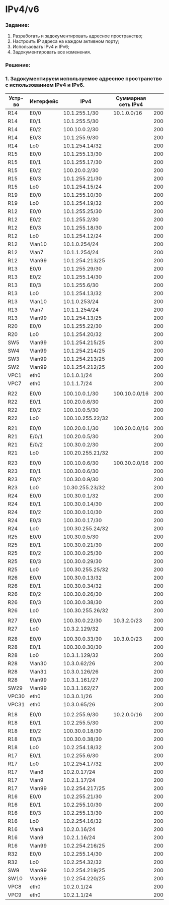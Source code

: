 #  IPv4/v6

###  Задание:

  1. Разработать и задокументировать адресное пространство;
  2. Настроить IP адреса на каждом активном порту;
  3. Использовать IPv4 и IPv6;
  4. Задокументировать все изменения.



###  Решение:

###  1. Задокументируем используемое адресное пространство с использованием IPv4 и IPv6.

| Устр-во | Интерфейс | IPv4             | Суммарная сеть IPv4 | IPv6 unicast           | IPv6 link-local | Суммарная сеть IPv6 |
|------------|-----------|------------------|---------------------|------------------------|-----------------|---------------------|
| R14        | E0/0      | 10.1.255.1/30    | 10.1.0.0/16         | 2001:A:1:1400::/64     | fe80::14/10     | 2001:A:1::/48       |
| R14        | E0/1      | 10.1.255.5/30    |                     | 2001:A:1:1401::/64     |                 |                     |
| R14        | E0/2      | 100.10.0.2/30    |                     | 2001:B:1:2200::1402/64 |                 |                     |
| R14        | E0/3      | 10.1.255.9/30    |                     | 2001:A:1:1403::/64     |                 |                     |
| R14        | Lo0       | 10.1.254.14/32   |                     | 2001:A:1::14/128       |                 |                     |
| R15        | E0/0      | 10.1.255.13/30   |                     | 2001:A:1:1500::/64     | Fe80::15/10     |                     |
| R15        | E0/1      | 10.1.255.17/30   |                     | 2001:A:1:1501::/64     |                 |                     |
| R15        | E0/2      | 100.20.0.2/30    |                     | 2001:B:2:2100::1502/64 |                 |                     |
| R15        | E0/3      | 10.1.255.21/30   |                     | 2001:A:1:1503::/64     |                 |                     |
| R15        | Lo0       | 10.1.254.15/24   |                     | 2001:A:1::15/128       |                 |                     |
| R19        | E0/0      | 10.1.255.10/30   |                     | 2001:A:1:1403::1900/64 | Fe80::19/10     |                     |
| R19        | Lo0       | 10.1.254.19/32   |                     | 2001:A:1::19/128       |                 |                     |
| R12        | E0/0      | 10.1.255.25/30   |                     | 2001:A:1:1200::/64     | Fe80::12/10     |                     |
| R12        | E0/2      | 10.1.255.2/30    |                     | 2001:A:1:1400::1202/64 |                 |                     |
| R12        | E0/3      | 10.1.255.18/30   |                     | 2001:A:1:1501::1203/64 |                 |                     |
| R12        | Lo0       | 10.1.254.12/24   |                     | 2001:A:1::12/128       |                 |                     |
| R12        | Vlan10    | 10.1.0.254/24    |                     | 2001:A:1:ff10::12/64   | Fe80::12/10     |                     |
| R12        | Vlan7     | 10.1.1.254/24    |                     | 2001:A:1:fff7::12/64   |                 |                     |
| R12        | Vlan99    | 10.1.254.213/25  |                     | 2001:A:1:ff99::12/64   |                 |                     |
| R13        | E0/0      | 10.1.255.29/30   |                     | 2001:A:1:1300::/64     | Fe80::13/10     |                     |
| R13        | E0/2      | 10.1.255.14/30   |                     | 2001:A:1:1503::1302/64 |                 |                     |
| R13        | E0/3      | 10.1.255.6/30    |                     | 2001:A:1:1401::1303/64 |                 |                     |
| R13        | Lo0       | 10.1.254.13/32   |                     | 2001:A:1::13/128       |                 |                     |
| R13        | Vlan10    | 10.1.0.253/24    |                     | 2001:A:1:ff10::13/64   | Fe80::13/10     |                     |
| R13        | Vlan7     | 10.1.1.254/24    |                     | 2001:A:1:fff7::13/64   |                 |                     |
| R13        | Vlan99    | 10.1.254.13/25   |                     | 2001:A:1:ff99::13/64   |                 |                     |
| R20        | E0/0      | 10.1.255.22/30   |                     | 2001:A:1:1403::2000/64 | Fe80::20/10     |                     |
| R20        | Lo0       | 10.1.254.20/32   |                     | 2001:A:1::20/128       |                 |                     |
| SW5        | Vlan99    | 10.1.254.215/25  |                     | 2001:A:1:ff99::5/64    | Fe80::5/10      |                     |
| SW4        | Vlan99    | 10.1.254.214/25  |                     | 2001:A:1:ff99::4/64    | Fe80::4/10      |                     |
| SW3        | Vlan99    | 10.1.254.213/25  |                     | 2001:A:1:ff99::3/64    | Fe80::3/10      |                     |
| SW2        | Vlan99    | 10.1.254.212/25  |                     | 2001:A:1:ff99::2/64    | Fe80::2/10      |                     |
| VPC1       | eth0      | 10.1.0.1/24      |                     | 2001:A:1:fff1::1/64    | Fe80::1/10      |                     |
| VPC7       | eth0      | 10.1.1.7/24      |                     | 2001:A:1:fff7::7/64    | Fe80::7/10      |                     |
|            |           |                  |                     |                        |                 |                     |
| R22        | E0/0      | 100.10.0.1/30    | 100.10.0.0/16       | 2001:B:1:2200::/64     | Fe80::22/10     | 2001:B:1:/48        |
| R22        | E0/1      | 100.20.0.6/30    |                     | 2001:B:2:2101::2201/64 | Fe80::22/10     |                     |
| R22        | E0/2      | 100.10.0.5/30    |                     | 2001:B:1:2202::/64     | Fe80::22/10     |                     |
| R22        | Lo0       | 100.10.255.22/32 |                     | 2001:B:1::22/128       |                 |                     |
|            |           |                  |                     |                        |                 |                     |
| R21        | E0/0      | 100.20.0.1/30    | 100.20.0.0/16       | 2001:B:2:2100::/64     | Fe80::21/10     | 2001:B:2:/48        |
| R21        | E/0/1     | 100.20.0.5/30    |                     | 2001:B:2:2101::/64     | Fe80::21/10     |                     |
| R21        | E/0/2     | 100.30.0.2/30    |                     | 2001:B:2:2102::/64     | Fe80::21/10     |                     |
| R21        | Lo0       | 100.20.255.21/32 |                     | 2001:B:2::21/128       |                 |                     |
|            |           |                  |                     |                        |                 |                     |
| R23        | E0/0      | 100.10.0.6/30    | 100.30.0.0/16       | 2001:B:1:2202::2300/64 | Fe80::23/10     | 2001:B:3:/48        |
| R23        | E0/1      | 100.30.0.6/30    |                     | 2001:B:3:2301::/64     | Fe80::23/10     |                     |
| R23        | E0/2      | 100.30.0.9/30    |                     | 2001:B:3:2302::/64     | Fe80::23/10     |                     |
| R23        | Lo0       | 10.30.255.23/32  |                     | 2001:B:3::23/128       |                 |                     |
| R24        | E0/0      | 100.30.0.1/32    |                     | 2001:B:2:2102::2400/64 | Fe80::24/10     |                     |
| R24        | E0/1      | 100.30.0.14/30   |                     | 2001:B:3:2600::2401/64 | Fe80::24/10     |                     |
| R24        | E0/2      | 100.30.0.10/30   |                     | 2001:B:3:2302::2402/64 | Fe80::24/10     |                     |
| R24        | E0/3      | 100.30.0.17/30   |                     | 2001:B:3:2403::/64     | Fe80::24/10     |                     |
| R24        | Lo0       | 100.30.255.24/32 |                     | 2001:B:3::24/128       |                 |                     |
| R25        | E0/0      | 100.30.0.5/30    |                     | 2001:B:3:2301::2500/64 | Fe80::25/10     |                     |
| R25        | E0/1      | 100.30.0.21/30   |                     | 2001:B:3:2501::/64     | Fe80::25/10     |                     |
| R25        | E0/2      | 100.30.0.25/30   |                     | 2001:B:3:2502::/64     | Fe80::25/10     |                     |
| R25        | E0/3      | 100.30.0.29/30   |                     | 2001:B:3:2503::/64     | Fe80::25/10     |                     |
| R25        | Lo0       | 100.30.255.25/32 |                     | 2001:B:3::25/128       |                 |                     |
| R26        | E0/0      | 100.30.0.13/32   |                     | 2001:B:3:2600::/64     | Fe80::26/10     |                     |
| R26        | E0/1      | 100.30.0.34/32   |                     | 2001:B:3:2601::/64     | Fe80::26/10     |                     |
| R26        | E0/2      | 100.30.0.26/30   |                     | 2001:B:3:2502::2602/64 | Fe80::26/10     |                     |
| R26        | E0/3      | 100.30.0.38/30   |                     | 2001:B:3:2603::/64     | Fe80::26/10     |                     |
| R26        | Lo0       | 100.30.255.26/32 |                     | 2001:B:3::26/128       |                 |                     |
|            |           |                  |                     |                        |                 |                     |
| R27        | E0/0      | 100.30.0.22/30   | 10.3.2.0/23         | 2001:B:3:2501::2700/64 | Fe80::27/10     | 2001:A:4::/48       |
| R27        | Lo0       | 10.3.2.129/32    |                     | 2001:A:4::27/128       |                 |                     |
|            |           |                  |                     |                        |                 |                     |
| R28        | E0/0      | 100.30.0.33/30   | 10.3.0.0/23         | 2001:B:3:2601::2800/64 | Fe80::28/10     | 2001:A:3::/48       |
| R28        | E0/1      | 100.30.0.30/30   |                     | 2001:B:3:2503::2801/64 | Fe80::28/10     |                     |
| R28        | Lo0       | 10.3.1.129/32    |                     | 2001:A:3::28/128       |                 |                     |
| R28        | Vlan30    | 10.3.0.62/26     |                     | 2001:A:3:ff30::28/64   | Fe80::28/10     |                     |
| R28        | Vlan31    | 10.3.0.126/26    |                     | 2001:A:3:ff31::28/64   | Fe80::28/10     |                     |
| R28        | Vlan99    | 10.3.1.161/27    |                     | 2001:A:3:ff99::28/64   | Fe80::28/10     |                     |
| SW29       | Vlan99    | 10.3.1.162/27    |                     | 2001:A:3:ff99::29/64   | Fe80::29/10     |                     |
| VPC30      | eth0      | 10.3.0.1/26      |                     | 2001:A:3:ff30::30/64   | Fe80::30/10     |                     |
| VPC31      | eth0      | 10.3.0.65/26     |                     | 2001:A:3:ff31::31/64   | Fe80::31/10     |                     |
|            |           |                  |                     |                        |                 |                     |
| R18        | E0/0      | 10.2.255.9/30    | 10.2.0.0/16         | 2001:A:2:1800::/64     | Fe80::18/10     | 2001:A:2::/48       |
| R18        | E0/1      | 10.2.255.5/30    |                     | 2001:A:2:1801::/64     | Fe80::18/10     |                     |
| R18        | E0/2      | 100.30.0.18/30   |                     | 2001:B:3:2403::1802/64 | Fe80::18/10     |                     |
| R18        | E0/3      | 100.30.0.38/30   |                     | 2001:B:3:2603::1803/64 | Fe80::18/10     |                     |
| R18        | Lo0       | 10.2.254.18/32   |                     | 2001:A:2::18/128       |                 |                     |
| R17        | E0/1      | 10.2.255.6/30    |                     | 2001:A:2:1801::1701/64 | Fe80::17/10     |                     |
| R17        | Lo0       | 10.2.254.17/32   |                     | 2001:A:2::17/128       |                 |                     |
| R17        | Vlan8     | 10.2.0.17/24     |                     | 2001:A:2:fff8::17/64   | Fe80::17/10     |                     |
| R17        | Vlan9     | 10.2.1.17/24     |                     | 2001:A:2:fff9::17/64   | Fe80::17/10     |                     |
| R17        | Vlan99    | 10.2.254.217/25  |                     | 2001:A:2:ff99::17/64   | Fe80::17/10     |                     |
| R16        | E0/0      | 10.2.255.21/30   |                     | 2001:A:2:1600::/64     | Fe80::16/10     |                     |
| R16        | E0/1      | 10.2.255.10/30   |                     | 2001:A:2:1800::1601/64 | Fe80::16/10     |                     |
| R16        | E0/3      | 10.2.255.13/30   |                     | 2001:A:2:1603::/64     | Fe80::16/10     |                     |
| R16        | Lo0       | 10.2.254.16/32   |                     | 2001:A:2::16/128       |                 |                     |
| R16        | Vlan8     | 10.2.0.16/24     |                     | 2001:A:2:fff8::16/64   | Fe80::16/10     |                     |
| R16        | Vlan9     | 10.2.1.16/24     |                     | 2001:A:2:fff9::16/64   | Fe80::16/10     |                     |
| R16        | Vlan99    | 10.2.254.216/25  |                     | 2001:A:2:ff99::16/64   | Fe80::16/10     |                     |
| R32        | E0/0      | 10.2.255.14/30   |                     | 2001:A:2:1603::3200/64 | Fe80::32/10     |                     |
| R32        | Lo0       | 10.2.254.32/32   |                     | 2001:A:2::32/128       |                 |                     |
| SW9        | Vlan99    | 10.2.254.219/25  |                     | 2001:A:2:ff99::9/64    | Fe80::9/10      |                     |
| SW10       | Vlan99    | 10.2.254.220/25  |                     | 2001:A:2:ff99::10/64   | Fe80::10/10     |                     |
| VPC8       | eth0      | 10.2.0.1/24      |                     | 2001:A:2:fff8::8/64    | Fe80::8/10      |                     |
| VPC9       | eth0      | 10.2.1.1/24      |                     | 2001:A:2:fff9::9/64    | Fe80::9/10      |                     |
